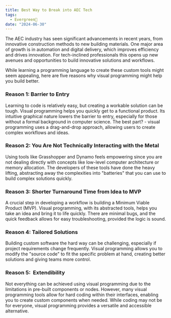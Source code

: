 ```yaml
---
title: Best Way to Break into AEC Tech
tags:
  - Evergreen🌳
date: "2024-06-30"
---
```

The AEC industry has seen significant advancements in recent years, from innovative construction methods to new building materials. One major area of growth is in automation and digital delivery, which improves efficiency and drives innovation. For tech-inclined professionals this opens up new avenues and opportunities to build innovative solutions and workflows. 

While learning a programming language to create these custom tools might seem appealing, here are five reasons why visual programming might help you build better.

### Reason 1: Barrier to Entry

Learning to code is relatively easy, but creating a workable solution can be tough. Visual programming helps you quickly get to a functional product. Its intuitive graphical nature lowers the barrier to entry, especially for those without a formal background in computer science. The best part? - visual programming uses a drag-and-drop approach, allowing users to create complex workflows and ideas.

### Reason 2: You Are Not Technically Interacting with the Metal

Using tools like Grasshopper and Dynamo feels empowering since you are not dealing directly with concepts like low-level computer architecture or memory allocation. The developers of these tools have done the heavy lifting, abstracting away the complexities into "batteries" that you can use to build complex solutions quickly.

### Reason 3: Shorter Turnaround Time from Idea to MVP

A crucial step in developing a workflow is building a Minimum Viable Product (MVP). Visual programming, with its abstracted tools, helps you take an idea and bring it to life quickly. There are minimal bugs, and the quick feedback allows for easy troubleshooting, provided the logic is sound.

### Reason 4: Tailored Solutions

Building custom software the hard way can be challenging, especially if project requirements change frequently. Visual programming allows you to modify the "source code" to fit the specific problem at hand, creating better solutions and giving teams more control.

### Reason 5:  Extendibility

Not everything can be achieved using visual programming due to the limitations in pre-built components or nodes. However, many visual programming tools allow for hard coding within their interfaces, enabling you to create custom components when needed. While coding may not be for everyone, visual programming provides a versatile and accessible alternative.